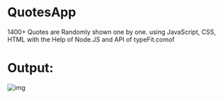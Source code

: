 # QuotesApp
1400+ Quotes are Randomly shown one by one. using JavaScript, CSS, HTML with the Help of Node.JS and API of typeFit.comof 

# Output:
![img](https://user-images.githubusercontent.com/32270549/176710183-0d9636ad-26b5-44b7-a52f-e62b1b36229f.png)
